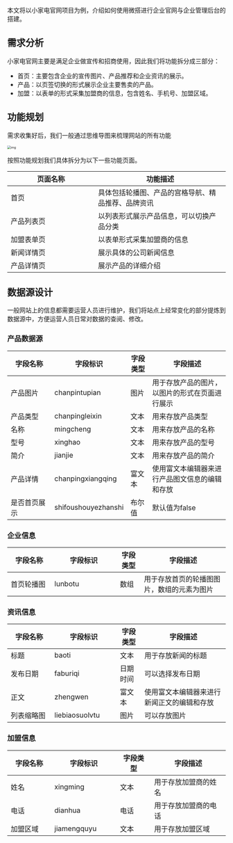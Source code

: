 

本文将以小家电官网项目为例，介绍如何使用微搭进行企业官网与企业管理后台的搭建。

## 需求分析

小家电官网主要是满足企业做宣传和招商使用，因此我们将功能拆分成三部分：

- 首页：主要包含企业的宣传图片、产品推荐和企业资讯的展示。
- 产品：以页签切换的形式展示企业主要售卖的产品。
- 加盟：以表单的形式采集加盟商的信息，包含姓名、手机号、加盟区域。

## 功能规划

需求收集好后，我们一般通过思维导图来梳理网站的所有功能

<img src="https://qcloudimg.tencent-cloud.cn/raw/566719a50f24bc6760176af750688d99.png" alt="img" style="zoom: 50%;" /> 

按照功能规划我们具体拆分为以下一些功能页面。

| 页面名称   | 功能描述                                           |
| ---------- | -------------------------------------------------- |
| 首页       | 具体包括轮播图、产品的宫格导航、精品推荐、品牌资讯 |
| 产品列表页 | 以列表形式展示产品信息，可以切换产品分类           |
| 加盟表单页 | 以表单形式采集加盟商的信息                         |
| 新闻详情页 | 展示具体的公司新闻信息                             |
| 产品详情页 | 展示产品的详细介绍                                 |



## 数据源设计

一般网站上的信息都需要运营人员进行维护，我们将站点上经常变化的部分提炼到数据源中，方便运营人员日常对数据的查阅、修改。

### 产品数据源
<style>
table th:nth-of-type(1) { width: 20%; }
table th:nth-of-type(2) { width: 30%; }
</style>

| 字段名称     | 字段标识            | 字段类型 | 字段描述                                       |
| ------------ | ------------------- | -------- | ---------------------------------------------- |
| 产品图片     | chanpintupian       | 图片     | 用于存放产品的图片，以图片的形式在页面进行展示 |
| 产品类型     | chanpingleixin      | 文本     | 用来存放产品类型                               |
| 名称         | mingcheng           | 文本     | 用来存放产品的名称                             |
| 型号         | xinghao             | 文本     | 用来存放产品的型号                             |
| 简介         | jianjie             | 文本     | 用来存放产品的简介                             |
| 产品详情     | chanpingxiangqing   | 富文本   | 使用富文本编辑器来进行产品图文信息的编辑和存放 |
| 是否首页展示 | shifoushouyezhanshi | 布尔值   | 默认值为false                                  |

### 企业信息

| 字段名称   | 字段标识 | 字段类型 | 字段描述                                   |
| ---------- | -------- | -------- | ------------------------------------------ |
| 首页轮播图 | lunbotu  | 数组     | 用于存放首页的轮播图图片，数组的元素为图片 |

### 资讯信息

| 字段名称   | 字段标识       | 字段类型 | 字段描述                                   |
| ---------- | -------------- | -------- | ------------------------------------------ |
| 标题       | baoti          | 文本     | 用于存放新闻的标题                         |
| 发布日期   | faburiqi       | 日期时间 | 可以选择发布日期                           |
| 正文       | zhengwen       | 富文本   | 使用富文本编辑器来进行新闻正文的编辑和存放 |
| 列表缩略图 | liebiaosuolvtu | 图片     | 可以存放图片                               |

### 加盟信息

| 字段名称 | 字段标识    | 字段类型 | 字段描述             |
| -------- | ----------- | -------- | -------------------- |
| 姓名     | xingming    | 文本     | 用于存放加盟商的姓名 |
| 电话     | dianhua     | 电话     | 用于存放加盟商的电话 |
| 加盟区域 | jiamengquyu | 文本     | 用于存放加盟区域     |

